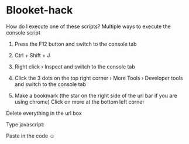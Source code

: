 # Blooket-hack
How do I execute one of these scripts?
Multiple ways to execute the console script
1. Press the F12 button and switch to the console tab

2. Ctrl + Shift + J

3. Right click › Inspect and switch to the console tab

4. Click the 3 dots on the top right corner › More Tools › Developer tools and switch to the console tab

5. Make a bookmark (the star on the right side of the url bar if you are using chrome)
Click on more at the bottom left corner

Delete everything in the url box

Type javascript:

Paste in the code
☺
